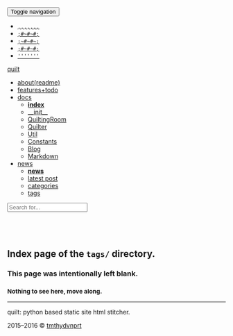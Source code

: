 <!DOCTYPE html>
<html lang="en">
<!--quilted head patch-->
<head>
<meta charset="utf-8"/>
<meta content="ie=edge" http-equiv="X-UA-Compatible"/>
<meta content="width=device-width, initial-scale=1" name="viewport"/>
<!--
~~~~~~~~~~~~~~~~~~~~~~~~~~~~~~~~~~~~~~~~~~~~~~~~~~~~~~~~~~~~~~~~
Page stitched together with quilt:
quilt          : v0.1.1, only-quilt-diffs, 8d9fcf11dbc716cde6963c7c6b4f9b5ccd8bbc4c
url            : some_name.com/news/tags/index.html
quilted on     : 2016-03-05 10:42:20
source branch  : only-quilt-diffs
source hash    : 8d9fcf11dbc716cde6963c7c6b4f9b5ccd8bbc4c
stitching took : 0.012 s
quilt pagevars :
                author : tmthydvnprt
            categories : []
              copydate : 2015&ndash;2016
           copyrighter : tmthydvnprt
                  date : 2016-03-05 10:42:20
           description : blank index page of tags directory
             directory : tags
          disable_last : disabled
          disable_next : disabled
                domain : some_name.com
                 email : tmthydvnprt@users.noreply.github.com
              keywords : i,n,d,e,x
             last_post : 
            last_title : 
        latestpostlink : latex_support
          markdownlink : /Users/timothydavenport/GitHub/quilt/tests/output/news/tags/index.html
                  name : quilt
             next_post : 
            next_title : 
             page_path : 
          relativepath : ../../
                  tags : []
                 title : tags directory index
                   url : some_name.com/news/tags/index.html
~~~~~~~~~~~~~~~~~~~~~~~~~~~~~~~~~~~~~~~~~~~~~~~~~~~~~~~~~~~~~~~~
-->
<title>tags directory index</title>
<meta content="tmthydvnprt" name="author"/>
<meta content="blank index page of tags directory" name="description"/>
<meta content="i,n,d,e,x" name="keywords"/>
<link href="../../imgs/favicon.ico" rel="favicon"/>
<link href="../../img/icon_60x60.png" rel="apple-touch-icon"/>
<link href="../../img/icon_76x76.png" rel="apple-touch-icon" sizes="76x76"/>
<link href="../../img/icon_120x120.png" rel="apple-touch-icon" sizes="120x120"/>
<link href="../../img/icon_152x152.png" rel="apple-touch-icon" sizes="152x152"/>
<link href="../../css/bootstrap_colorful_quilt.css" rel="stylesheet" type="text/css"/></head>
<body>
<!--quilted nav patch-->
<nav class="navbar navbar-default navbar-fixed-top" id="nav">
<div class="container">
<div class="navbar-header">
<button aria-controls="navbar" aria-expanded="false" class="navbar-toggle collapsed" data-target="#navbar" data-toggle="collapse" type="button">
<span class="sr-only">Toggle navigation</span>
<span class="icon-bar"></span>
<span class="icon-bar"></span>
<span class="icon-bar"></span>
</button>
<a alt="home" href="../../index.html" title="quilt">
<ul class="logo list-unstyled">
<li><code>,,,,,,,</code></li>
<li><code>;#~#~#;</code></li>
<li><code>;~#~#~;</code></li>
<li><code>;#~#~#;</code></li>
<li><code>'''''''</code></li>
</ul>
</a>
<a alt="home" class="navbar-brand" href="../../index.html" title="quilt">quilt</a>
</div>
<div class="navbar-collapse collapse" id="navbar">
<ul class="nav navbar-nav navbar-left">
<li><a alt="about(readme)" href="../../readme.html" title="about(readme)">about(readme)</a></li>
<li><a alt="features+todo" href="../../features_todo.html" title="features+todo">features+todo</a></li>
<li class="dropdown">
<a alt="docs" class="dropdown-toggle" data-toggle="dropdown" href="../../docs/index.html" title="docs">docs<span class="caret"></span></a>
<ul class="dropdown-menu" role="menu">
<li><a alt="index" href="../../docs/index.html" title="index"><strong>index</strong></a></li>
<li><a alt="__init__" href="../../docs/__init__.html" title="__init__">__init__</a></li>
<li><a alt="QuiltingRoom" href="../../docs/QuiltingRoom.html" title="QuiltingRoom">QuiltingRoom</a></li>
<li><a alt="Quilter" href="../../docs/Quilter.html" title="Quilter">Quilter</a></li>
<li><a alt="Util" href="../../docs/Util.html" title="Util">Util</a></li>
<li><a alt="Constants" href="../../docs/Constants.html" title="Constants">Constants</a></li>
<li><a alt="Blog" href="../../docs/Blog.html" title="Blog">Blog</a></li>
<li><a alt="Markdown" href="../../docs/Markdown.html" title="Markdown">Markdown</a></li>
</ul>
</li>
<li class="dropdown">
<a alt="news" class="dropdown-toggle" data-toggle="dropdown" href="../../news/index.html" title="news">news<span class="caret"></span></a>
<ul class="dropdown-menu" role="menu">
<li><a alt="news" href="../../news/index.html" title="news"><strong>news</strong></a></li>
<li><a alt="latest post" href="../../news/latex_support.html" title="latest post">latest post</a></li>
<li><a alt="categories" href="../../news/categories/index.html" title="categories">categories</a></li>
<li><a alt="tags" href="../../news/tags/index.html" title="tags">tags</a></li>
</ul>
</li>
</ul>
</div>
<div class="nav-search">
<form class="search navbar-form">
<input class="form-control typeahead" placeholder="Search for..." type="text"/>
</form>
</div>
</div>
</nav>
<!--quilted page patch-->
<div class="container text-center" id="page">
<h2><br/></h2>
<h2>Index page of the <code>tags/</code> directory.</h2>
<h3>This page was intentionally left blank.</h3>
<h3><small>Nothing to see here, move along.</small></h3>
</div>
<!--quilted footer patch-->
<footer id="footer">
<div class="container">
<hr/>
<div class="clearfix">
<p class="pull-left">quilt: python based static site html stitcher.</p>
<p class="pull-right">2015&ndash;2016 &copy; <a alt="tmthydvnprt" href="#" title="tmthydvnprt">tmthydvnprt</a></p>
</div>
</div>
</footer>
<!--quilted scripts patch-->
<script id="scripts" rel="javascript" type="text/javascript">
pagevars = { "author":"tmthydvnprt", "categories":"[]", "copydate":"2015&ndash;2016", "copyrighter":"tmthydvnprt", "date":"2016-03-05 10:42:20", "description":"blank index page of tags directory", "directory":"tags", "disable_last":"disabled", "disable_next":"disabled", "domain":"some_name.com", "email":"tmthydvnprt@users.noreply.github.com", "keywords":"i,n,d,e,x", "last_post":"", "last_title":"", "latestpostlink":"latex_support", "markdownlink":"/Users/timothydavenport/GitHub/quilt/tests/output/news/tags/index.html", "name":"quilt", "next_post":"", "next_title":"", "page_path":"", "relativepath":"../../", "tags":"[]", "title":"tags directory index", "url":"some_name.com/news/tags/index.html" };
</script>
<script rel="javascript" src="../../js/jquery-1.11.2.min_bootstrap.min_typeahead.bundle.min_quilt.js" type="text/javascript"></script>
<script rel="javascript" type="text/x-mathjax-config">MathJax.Hub.Config({ showMathMenu:false, imageFont:null, MathEvents:{ hover:256 }, jax:["input/TeX","output/HTML-CSS", "output/CommonHTML"], extensions:["tex2jax.js", "CHTML-preview.js"], TeX:{ extensions:["AMSmath.js", "AMSsymbols.js", "noErrors.js", "noUndefined.js", "cancel.js"], autoNumber:"AMS" } });</script>
<script rel="javascript" src="https://cdn.mathjax.org/mathjax/latest/MathJax.js?config=TeX-AMS_HTML-full" type="text/javascript"></script>
<script rel="javascript" src="../../js/mathjax/MathJax.js?config=TeX-AMS_HTML-full" type="text/javascript"></script>
</body>
</html>
